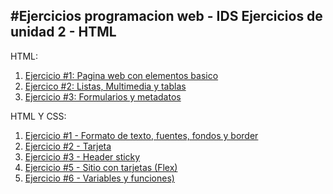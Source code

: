 #Ejercicios programacion web - IDS
Ejercicios de unidad 2 - HTML
---
HTML:

1. [Ejercicio #1: Pagina web con elementos basico](/01_Trabajo_HTML/index.html)
2. [Ejercico #2: Listas, Multimedia y tablas](/02_Trabajo_HTML/index.html)
3. [Ejercicio #3: Formularios y metadatos](/03_Trabajo_HTML/index.html)

HTML Y CSS:

1. [Ejercicio #1 - Formato de texto, fuentes, fondos y border](/04_Trabajo_HTML/index.html)
2. [Ejercicio #2 - Tarjeta](/05_Trabajo_HTML_CSS/index.html)
3. [Ejercicio #3 - Header sticky](/06_Trabajo_HTML_CSS/index.html)
4. [Ejercicio #5 - Sitio con tarjetas (Flex)](/07_Trabajo_HTML_CSS/05_Trabajo_HTML_CSS/index.html)
5. [Ejercicio #6 - Variables y funciones)](/08_Trabajo_HTML_CSS/index.html)
